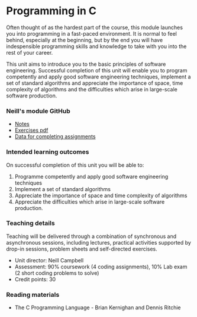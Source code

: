 # Programming in C

Often thought of as the hardest part of the course, this module launches you into programming in a fast-paced environment. It is normal to feel behind, especially at the beginning, but by the end you will have indespensible programming skills and knowledge to take with you into the rest of your career.

This unit aims to introduce you to the basic principles of software engineering. Successful completion of this unit will enable you to program competently and apply good software engineering techniques, implement a set of standard algorithms and appreciate the importance of space, time complexity of algorithms and the difficulties which arise in large-scale software production.

### Neill's module GitHub  
- [Notes](https://github.com/csnwc/Notes)  
- [Exercises pdf](https://csnwc.github.io/Exercises-In-C/blob/main/exercisesInC.pdf)
- [Data for completing assignments](https://github.com/csnwc/Data)

### Intended learning outcomes  
On successful completion of this unit you will be able to:

1. Programme competently and apply good software engineering techniques
2. Implement a set of standard algorithms
3. Appreciate the importance of space and time complexity of algorithms
4. Appreciate the difficulties which arise in large-scale software production.

### Teaching details
Teaching will be delivered through a combination of synchronous and asynchronous sessions, including lectures, practical activities supported by drop-in sessions, problem sheets and self-directed exercises.

- Unit director: Neill Campbell 
- Assessment: 90% coursework (4 coding assignments), 10% Lab exam (2 short coding problems to solve)
- Credit points: 30

### Reading materials  
- The C Programming Language - Brian Kernighan and Dennis Ritchie
